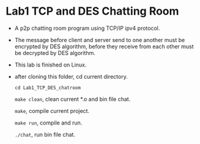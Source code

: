 # Lab1 TCP and DES Chatting Room

- A p2p chatting room program using TCP/IP ipv4 protocol.
 
- The message before client and server send to one another must be encrypted by DES algorithm, before they receive from each other must be decrypted by DES algorithm. 

- This lab is finished on Linux.

- after cloning this folder, cd current directory.
  
  `cd Lab1_TCP_DES_chatroom`
  
  `make clean`, clean current *.o and bin file chat.
  
  `make`, compile current project.
  
  `make run`, compile and run.
  
  `./chat`, run bin file chat.
